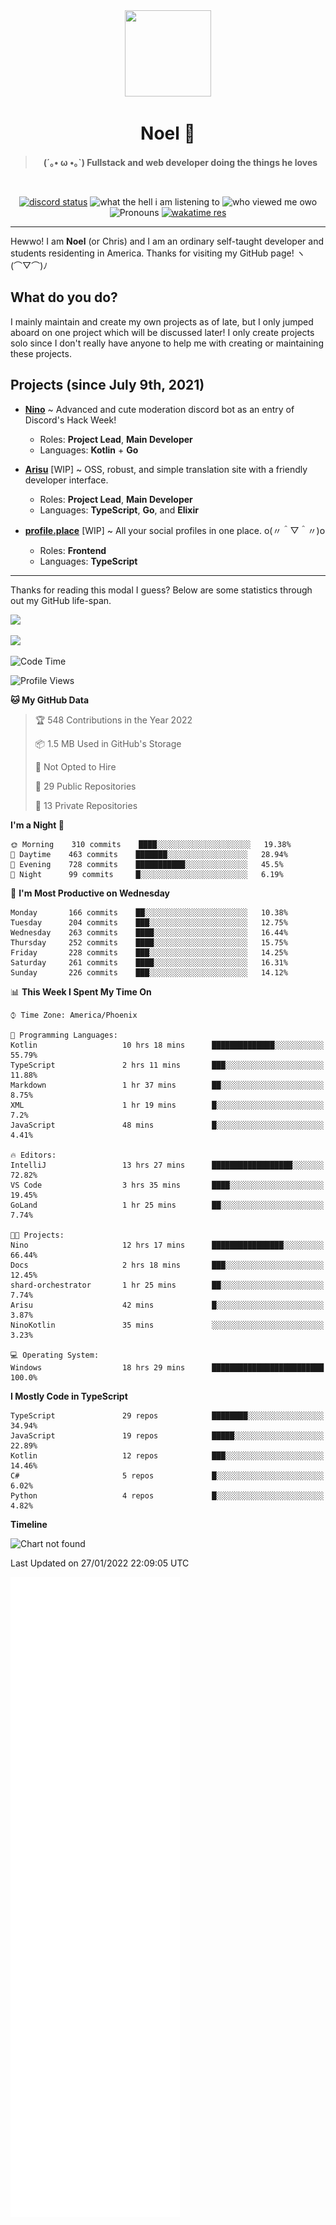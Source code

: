 <div align='center'>
  <div align='center'>
    <img
      src='https://cdn.floofy.dev/art/icons/icon_cinnamonserval.png'
      width='138'
      height='138'
    />
  </div>
  <h1>Noel 🐾</h1>
  <blockquote><strong>(´｡• ω •｡`) Fullstack and web developer doing the things he loves</strong></blockquote>

  <br />

  <a href='https://discord.com/users/280158289667555328' target='_blank'><img alt="discord status" src="https://dev.discordprofiles.me/badge/status/280158289667555328" /></a>
  <img alt="what the hell i am listening to" src="https://dev.discordprofiles.me/badge/spotify/280158289667555328" />
  <img alt="who viewed me owo" src="https://komarev.com/ghpvc/?username=auguwu" />
  <img alt='Pronouns' src='https://img.shields.io/endpoint?url=https://pronoundb.org/shields/6004d014406af11e4593a013' />
  <a href="https://wakatime.com/@auguwu" target='_blank'>
    <img alt='wakatime res' src='https://wakatime.com/badge/user/89736485-42ec-4c0f-a2f3-481db74514dc.svg' />
  </a>
</div>

<hr />

Hewwo! I am **Noel** (or Chris) and I am an ordinary self-taught developer and students residenting in America. Thanks for visiting my GitHub page! ヽ(⌒▽⌒)ﾉ

## What do you do?
I mainly maintain and create my own projects as of late, but I only jumped aboard on one project which will be discussed later! I only create projects
solo since I don't really have anyone to help me with creating or maintaining these projects.

## Projects (since July 9th, 2021)
- [**Nino**](https://nino.sh) ~ Advanced and cute moderation discord bot as an entry of Discord's Hack Week!
  - Roles: **Project Lead**, **Main Developer**
  - Languages: **Kotlin** + **Go**

- [**Arisu**](https://arisu.land) [WIP] ~ OSS, robust, and simple translation site with a friendly developer interface.
  - Roles: **Project Lead**, **Main Developer**
  - Languages: **TypeScript**, **Go**, and **Elixir**

- [**profile.place**](https://profile.place) [WIP] ~ All your social profiles in one place. o(〃＾▽＾〃)o
  - Roles: **Frontend**
  - Languages: **TypeScript**

---

Thanks for reading this modal I guess? Below are some statistics through out my GitHub life-span.

![](https://github-readme-stats.vercel.app/api?username=auguwu&count_private=true&show_icons=true&theme=gruvbox)

![](https://github-readme-stats.vercel.app/api/top-langs/?username=auguwu&layout=compact&theme=gruvbox)

<!--START_SECTION:waka-->
![Code Time](http://img.shields.io/badge/Code%20Time-2%2C670%20hrs%2039%20mins-blue)

![Profile Views](http://img.shields.io/badge/Profile%20Views-14-blue)

**🐱 My GitHub Data** 

> 🏆 548 Contributions in the Year 2022
 > 
> 📦 1.5 MB Used in GitHub's Storage 
 > 
> 🚫 Not Opted to Hire
 > 
> 📜 29 Public Repositories 
 > 
> 🔑 13 Private Repositories  
 > 
**I'm a Night 🦉** 

```text
🌞 Morning    310 commits    ████░░░░░░░░░░░░░░░░░░░░░   19.38% 
🌆 Daytime    463 commits    ███████░░░░░░░░░░░░░░░░░░   28.94% 
🌃 Evening    728 commits    ███████████░░░░░░░░░░░░░░   45.5% 
🌙 Night      99 commits     █░░░░░░░░░░░░░░░░░░░░░░░░   6.19%

```
📅 **I'm Most Productive on Wednesday** 

```text
Monday       166 commits    ██░░░░░░░░░░░░░░░░░░░░░░░   10.38% 
Tuesday      204 commits    ███░░░░░░░░░░░░░░░░░░░░░░   12.75% 
Wednesday    263 commits    ████░░░░░░░░░░░░░░░░░░░░░   16.44% 
Thursday     252 commits    ████░░░░░░░░░░░░░░░░░░░░░   15.75% 
Friday       228 commits    ███░░░░░░░░░░░░░░░░░░░░░░   14.25% 
Saturday     261 commits    ████░░░░░░░░░░░░░░░░░░░░░   16.31% 
Sunday       226 commits    ███░░░░░░░░░░░░░░░░░░░░░░   14.12%

```


📊 **This Week I Spent My Time On** 

```text
⌚︎ Time Zone: America/Phoenix

💬 Programming Languages: 
Kotlin                   10 hrs 18 mins      ██████████████░░░░░░░░░░░   55.79% 
TypeScript               2 hrs 11 mins       ███░░░░░░░░░░░░░░░░░░░░░░   11.88% 
Markdown                 1 hr 37 mins        ██░░░░░░░░░░░░░░░░░░░░░░░   8.75% 
XML                      1 hr 19 mins        █░░░░░░░░░░░░░░░░░░░░░░░░   7.2% 
JavaScript               48 mins             █░░░░░░░░░░░░░░░░░░░░░░░░   4.41%

🔥 Editors: 
IntelliJ                 13 hrs 27 mins      ██████████████████░░░░░░░   72.82% 
VS Code                  3 hrs 35 mins       ████░░░░░░░░░░░░░░░░░░░░░   19.45% 
GoLand                   1 hr 25 mins        ██░░░░░░░░░░░░░░░░░░░░░░░   7.74%

🐱‍💻 Projects: 
Nino                     12 hrs 17 mins      ████████████████░░░░░░░░░   66.44% 
Docs                     2 hrs 18 mins       ███░░░░░░░░░░░░░░░░░░░░░░   12.45% 
shard-orchestrator       1 hr 25 mins        ██░░░░░░░░░░░░░░░░░░░░░░░   7.74% 
Arisu                    42 mins             █░░░░░░░░░░░░░░░░░░░░░░░░   3.87% 
NinoKotlin               35 mins             ░░░░░░░░░░░░░░░░░░░░░░░░░   3.23%

💻 Operating System: 
Windows                  18 hrs 29 mins      █████████████████████████   100.0%

```

**I Mostly Code in TypeScript** 

```text
TypeScript               29 repos            ████████░░░░░░░░░░░░░░░░░   34.94% 
JavaScript               19 repos            █████░░░░░░░░░░░░░░░░░░░░   22.89% 
Kotlin                   12 repos            ███░░░░░░░░░░░░░░░░░░░░░░   14.46% 
C#                       5 repos             █░░░░░░░░░░░░░░░░░░░░░░░░   6.02% 
Python                   4 repos             █░░░░░░░░░░░░░░░░░░░░░░░░   4.82%

```


**Timeline**

![Chart not found](https://raw.githubusercontent.com/auguwu/auguwu/master/charts/bar_graph.png) 


 Last Updated on 27/01/2022 22:09:05 UTC
<!--END_SECTION:waka-->

![](./github-metrics.svg)
